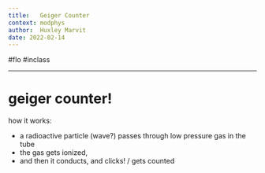 ```yaml
---
title:   Geiger Counter
context: modphys
author:  Huxley Marvit
date: 2022-02-14
---
```


#flo  #inclass 

***

 # geiger counter!
 
 how it works:
- a radioactive particle (wave?) passes through low pressure gas in the tube
- the gas gets ionized, 
- and then it conducts, and clicks! / gets counted
 